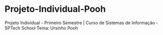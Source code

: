 # Projeto-Individual-Pooh
Projeto Individual - Primeiro Semestre | Curso de Sistemas de Informação - SPTech School Tema: Ursinho Pooh
